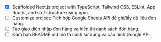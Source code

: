 - [x] Scaffolded Next.js project with TypeScript, Tailwind CSS, ESLint, App Router, and src/ structure using npm.
- [ ] Customize project: Tích hợp Google Sheets API để ghi/lấy dữ liệu đơn hàng.
- [ ] Tạo giao diện nhập đơn hàng và hiển thị danh sách đơn hàng.
- [ ] Đảm bảo README.md mô tả cách sử dụng và cấu hình Google API.
